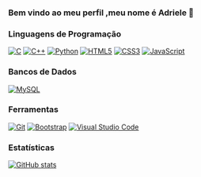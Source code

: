 ### Bem vindo ao meu perfil ,meu nome é Adriele 👋
### Linguagens de Programação
[![C](https://img.shields.io/badge/C-00599C?style=flat-square&logo=c&logoColor=white)](https://github.com/adriele07)
[![C++](https://img.shields.io/badge/C++-00599C?style=flat-square&logo=c%2B%2B&logoColor=white)](https://github.com/adriele07)
[![Python](https://img.shields.io/badge/Python-3776AB?style=flat-square&logo=python&logoColor=white)](https://github.com/adriele07)
[![HTML5](https://img.shields.io/badge/HTML5-E34F26?style=flat-square&logo=html5&logoColor=white)](https://github.com/adriele07)
[![CSS3](https://img.shields.io/badge/CSS3-1572B6?style=flat-square&logo=css3&logoColor=white)](https://github.com/adriele07)
[![JavaScript](https://img.shields.io/badge/JavaScript-F7DF1E?style=flat-square&logo=javascript&logoColor=black)](https://github.com/)


### Bancos de Dados

[![MySQL](https://img.shields.io/badge/MySQL-4479A1?style=flat-square&logo=mysql&logoColor=white)](https://github.com/adriele07)
### Ferramentas
[![Git](https://img.shields.io/badge/Git-F05032?style=flat-square&logo=git&logoColor=white)](https://github.com/)
[![Bootstrap](https://img.shields.io/badge/Bootstrap-563D7C?style=flat-square&logo=bootstrap&logoColor=white)](https://github.com/)
[![Visual Studio Code](https://img.shields.io/badge/Visual_Studio_Code-007ACC?style=flat-square&logo=visual-studio-code&logoColor=white)](https://github.com/)

### Estatísticas

[![GitHub stats](https://github-readme-stats.vercel.app/api?username=adriele07&show_icons=true&theme=radical&count_private=true&include_all_commits=true)](https://github.com/adriele07)
